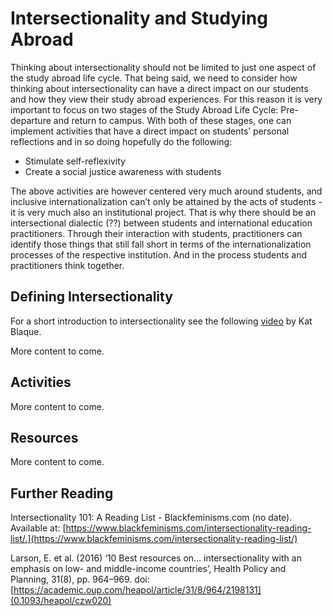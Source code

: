# Intersectionality and Studying Abroad

Thinking about intersectionality should not be limited to just one aspect of the study abroad life cycle. That being said, we need to consider how thinking about intersectionality can have a direct impact on our students and how they view their study abroad experiences. For this reason it is very important to focus on two stages of the Study Abroad Life Cycle: Pre-departure and return to campus.  With both of these stages, one can implement activities that have a direct impact on students’ personal reflections and in so doing hopefully do the following:  

* Stimulate self-reflexivity 
* Create a social justice awareness with students

The above activities are however centered very much around students, and inclusive internationalization can’t only be attained by the acts of students - it is very much also an institutional project. That is why there should be an intersectional dialectic (??) between students and international education practitioners. Through their interaction with students, practitioners can identify those things that still fall short in terms of the internationalization processes of the respective institution. And in the process students and practitioners think together. 

## Defining Intersectionality

For a short introduction to intersectionality see the following [video](https://www.youtube.com/watch?v=lEeP_3vmdBY) by Kat Blaque.  

More content to come.

## Activities

More content to come.

## Resources

More content to come.

## Further Reading

Intersectionality 101: A Reading List - Blackfeminisms.com (no date). Available at: [https://www.blackfeminisms.com/intersectionality-reading-list/.](https://www.blackfeminisms.com/intersectionality-reading-list/)

Larson, E. et al. (2016) ‘10 Best resources on… intersectionality with an emphasis on low- and middle-income countries’, Health Policy and Planning, 31(8), pp. 964–969. doi: [https://academic.oup.com/heapol/article/31/8/964/2198131](0.1093/heapol/czw020)
